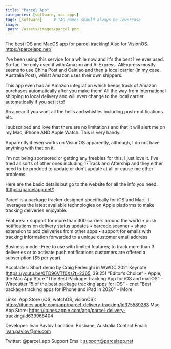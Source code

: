 ```yaml
---
title: "Parcel App"
categories: [software, mac apps]
tags: [software]     # TAG names should always be lowercase
image:
 path: /assets/images/parcel.png
---
```



The best iOS and MacOS app for parcel tracking! Also for VisionOS.
https://parcelapp.net/

I've been using this service for a while now and it's the best I've ever used.
So-far, I've only used it with Amazon and AliExpress. AliExpress mostly seems to use China Post and Cainiao and then a local carrier (in my case, Australia Post), whilst Amazon uses their own shippers.

This app even has an Amazon integration which keeps track of Amazon purchases automatically after you make them! All the way from International shipping to local delivery and will even change to the local carrier automatically if you set it to!

$5 a year if you want all the bells and whistles including push-notifications etc. 

I subscribed and love that there are no limitations and that it will alert me on my Mac, iPhone AND Apple Watch. This is very handy.

Apparently it even works on VisionOS apparently, although, I do not have anything with that on it.

I'm not being sponsored or getting any freebies for this, I just love it.
I've tried all sorts of other ones including 17Track and Aftership and they either need to be prodded to update or don't update at all or cause me other problems.

Here are the basic details but go to the website for all the info you need. (https://parcelapp.net/)

Parcel is a package tracker designed specifically for iOS and Mac. It leverages the latest available technologies on Apple platforms to make tracking deliveries enjoyable.

Features:
• support for more than 300 carriers around the world
• push notifications on delivery status updates
• barcode scanner
• share extension to add deliveries from other apps
• support for emails with tracking information forwarded to a unique customer email address

Business model:
Free to use with limited features; to track more than 3 deliveries or to activate push notifications customers are offered a subscription ($5 per year).

Accolades:
Short demo by Craig Federighi in WWDC 2021 Keynote (https://youtu.be/0TD96VTf0Xs?t=2365, 39:25)
“Editor’s Choice” - Apple, the Mac App Store
"The Best Package Tracking App for iOS and macOS” - Wirecutter
“5 of the best package tracking apps for iOS” - cnet
“Best package tracking apps for iPhone and iPad in 2020" - iMore

Links:
App Store (iOS, watchOS, visionOS): https://itunes.apple.com/app/parcel-delivery-tracking/id375589283
Mac App Store: https://itunes.apple.com/app/parcel-delivery-tracking/id639968404

Developer: Ivan Pavlov
Location: Brisbane, Australia
Contact Email: ivan.pavlov@me.com

Twitter: @parcel_app
Support Email: support@parcelapp.net